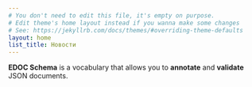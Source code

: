 ```yaml
---
# You don't need to edit this file, it's empty on purpose.
# Edit theme's home layout instead if you wanna make some changes
# See: https://jekyllrb.com/docs/themes/#overriding-theme-defaults
layout: home
list_title: Новости
---
```

**EDOC Schema** is a vocabulary that allows you to **annotate** and **validate** JSON documents.

